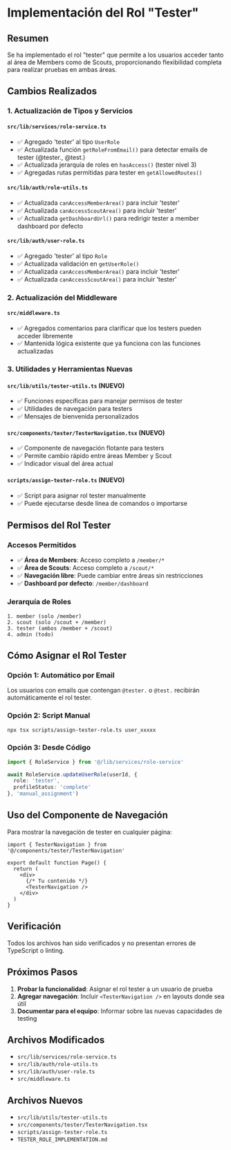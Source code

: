 # Implementación del Rol "Tester"

## Resumen
Se ha implementado el rol "tester" que permite a los usuarios acceder tanto al área de Members como de Scouts, proporcionando flexibilidad completa para realizar pruebas en ambas áreas.

## Cambios Realizados

### 1. Actualización de Tipos y Servicios

#### `src/lib/services/role-service.ts`
- ✅ Agregado 'tester' al tipo `UserRole`
- ✅ Actualizada función `getRoleFromEmail()` para detectar emails de tester (@tester., @test.)
- ✅ Actualizada jerarquía de roles en `hasAccess()` (tester nivel 3)
- ✅ Agregadas rutas permitidas para tester en `getAllowedRoutes()`

#### `src/lib/auth/role-utils.ts`
- ✅ Actualizada `canAccessMemberArea()` para incluir 'tester'
- ✅ Actualizada `canAccessScoutArea()` para incluir 'tester'
- ✅ Actualizada `getDashboardUrl()` para redirigir tester a member dashboard por defecto

#### `src/lib/auth/user-role.ts`
- ✅ Agregado 'tester' al tipo `Role`
- ✅ Actualizada validación en `getUserRole()`
- ✅ Actualizada `canAccessMemberArea()` para incluir 'tester'
- ✅ Actualizada `canAccessScoutArea()` para incluir 'tester'

### 2. Actualización del Middleware

#### `src/middleware.ts`
- ✅ Agregados comentarios para clarificar que los testers pueden acceder libremente
- ✅ Mantenida lógica existente que ya funciona con las funciones actualizadas

### 3. Utilidades y Herramientas Nuevas

#### `src/lib/utils/tester-utils.ts` (NUEVO)
- ✅ Funciones específicas para manejar permisos de tester
- ✅ Utilidades de navegación para testers
- ✅ Mensajes de bienvenida personalizados

#### `src/components/tester/TesterNavigation.tsx` (NUEVO)
- ✅ Componente de navegación flotante para testers
- ✅ Permite cambio rápido entre áreas Member y Scout
- ✅ Indicador visual del área actual

#### `scripts/assign-tester-role.ts` (NUEVO)
- ✅ Script para asignar rol tester manualmente
- ✅ Puede ejecutarse desde línea de comandos o importarse

## Permisos del Rol Tester

### Accesos Permitidos
- ✅ **Área de Members**: Acceso completo a `/member/*`
- ✅ **Área de Scouts**: Acceso completo a `/scout/*`
- ✅ **Navegación libre**: Puede cambiar entre áreas sin restricciones
- ✅ **Dashboard por defecto**: `/member/dashboard`

### Jerarquía de Roles
```
1. member (solo /member)
2. scout (solo /scout + /member)
3. tester (ambos /member + /scout)
4. admin (todo)
```

## Cómo Asignar el Rol Tester

### Opción 1: Automático por Email
Los usuarios con emails que contengan `@tester.` o `@test.` recibirán automáticamente el rol tester.

### Opción 2: Script Manual
```bash
npx tsx scripts/assign-tester-role.ts user_xxxxx
```

### Opción 3: Desde Código
```typescript
import { RoleService } from '@/lib/services/role-service'

await RoleService.updateUserRole(userId, {
  role: 'tester',
  profileStatus: 'complete'
}, 'manual_assignment')
```

## Uso del Componente de Navegación

Para mostrar la navegación de tester en cualquier página:

```tsx
import { TesterNavigation } from '@/components/tester/TesterNavigation'

export default function Page() {
  return (
    <div>
      {/* Tu contenido */}
      <TesterNavigation />
    </div>
  )
}
```

## Verificación

Todos los archivos han sido verificados y no presentan errores de TypeScript o linting.

## Próximos Pasos

1. **Probar la funcionalidad**: Asignar el rol tester a un usuario de prueba
2. **Agregar navegación**: Incluir `<TesterNavigation />` en layouts donde sea útil
3. **Documentar para el equipo**: Informar sobre las nuevas capacidades de testing

## Archivos Modificados

- `src/lib/services/role-service.ts`
- `src/lib/auth/role-utils.ts` 
- `src/lib/auth/user-role.ts`
- `src/middleware.ts`

## Archivos Nuevos

- `src/lib/utils/tester-utils.ts`
- `src/components/tester/TesterNavigation.tsx`
- `scripts/assign-tester-role.ts`
- `TESTER_ROLE_IMPLEMENTATION.md`